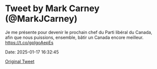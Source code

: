 # Tweet by Mark Carney (@MarkJCarney)

Je me présente pour devenir le prochain chef du Parti libéral du Canada, afin que nous puissions, ensemble, bâtir un Canada encore meilleur. https://t.co/gpIgoAepEs

Date: 2025-01-17 16:32:45

[Original Tweet](https://x.com/MarkJCarney/status/1880292183137481175)
